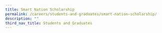 ```yaml
---
title: Smart Nation Scholarship
permalink: /careers/students-and-graduates/smart-nation-scholarship/
description: ""
third_nav_title: Students and Graduates
---
```

